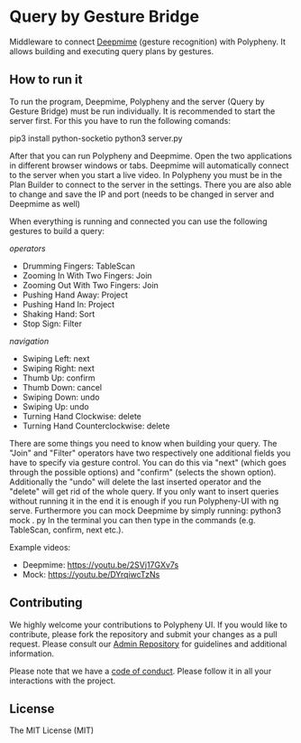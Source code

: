 # Query by Gesture Bridge
Middleware to connect [Deepmime](http://deepmime.org/) (gesture recognition) with Polypheny. It allows building and executing query plans by gestures.

## How to run it ##
To run the program, Deepmime, Polypheny and the server (Query by Gesture
Bridge) must be run individually. It is recommended to start the server first. For
this you have to run the following comands:

pip3 install python-socketio
python3 server.py

After that you can run Polypheny and Deepmime. Open the two applications
in different browser windows or tabs. Deepmime will automatically connect to
the server when you start a live video. In Polypheny you must be in the Plan
Builder to connect to the server in the settings. There you are also able to
change and save the IP and port (needs to be changed in server
and Deepmime as well)

When everything is running and connected you can use the following gestures
to build a query:

*operators*
- Drumming Fingers: TableScan
- Zooming In With Two Fingers: Join
- Zooming Out With Two Fingers: Join
- Pushing Hand Away: Project
- Pushing Hand In: Project
- Shaking Hand: Sort
- Stop Sign: Filter

*navigation*
- Swiping Left: next
- Swiping Right: next
- Thumb Up: confirm
- Thumb Down: cancel
- Swiping Down: undo
- Swiping Up: undo
- Turning Hand Clockwise: delete
- Turning Hand Counterclockwise: delete

There are some things you need to know when building your query. The "Join"
and "Filter" operators have two respectively one additional fields you have to
specify via gesture control. You can do this via "next" (which goes through
the possible options) and "confirm" (selects the shown option). Additionally the
"undo" will delete the last inserted operator and the "delete" will get rid of the
whole query.
If you only want to insert queries without running it in the end it is enough if
you run Polypheny-UI with ng serve. Furthermore you can mock Deepmime by
simply running:
python3 mock . py
In the terminal you can then type in the commands (e.g. TableScan, confirm,
next etc.).

Example videos:

* Deepmime: https://youtu.be/2SVj17GXv7s
* Mock: https://youtu.be/DYrqiwcTzNs


## Contributing ##
We highly welcome your contributions to Polypheny UI. If you would like to contribute, please fork the repository and submit your changes as a pull request. Please consult our [Admin Repository](https://github.com/polypheny/Admin) for guidelines and additional information.

Please note that we have a [code of conduct](https://github.com/polypheny/Admin/blob/master/CODE_OF_CONDUCT.md). Please follow it in all your interactions with the project. 

## License ##
The MIT License (MIT)
